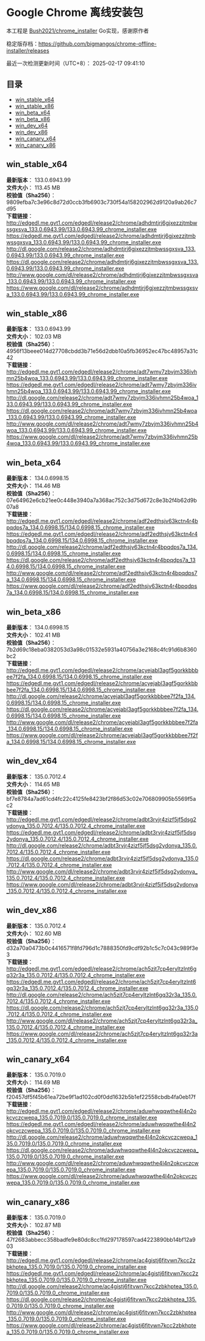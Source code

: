 # Google Chrome 离线安装包
本工程是 [Bush2021/chrome_installer](https://github.com/Bush2021/chrome_installer) Go实现，感谢原作者

稳定版存档：<https://github.com/bigmangos/chrome-offline-installer/releases>

最近一次检测更新时间（UTC+8）：
2025-02-17 09:41:10

## 目录
* [win_stable_x64](https://github.com/bigmangos/chrome-offline-installer?tab=readme-ov-file#win_stable_x64)
* [win_stable_x86](https://github.com/bigmangos/chrome-offline-installer?tab=readme-ov-file#win_stable_x86)
* [win_beta_x64](https://github.com/bigmangos/chrome-offline-installer?tab=readme-ov-file#win_beta_x64)
* [win_beta_x86](https://github.com/bigmangos/chrome-offline-installer?tab=readme-ov-file#win_beta_x86)
* [win_dev_x64](https://github.com/bigmangos/chrome-offline-installer?tab=readme-ov-file#win_dev_x64)
* [win_dev_x86](https://github.com/bigmangos/chrome-offline-installer?tab=readme-ov-file#win_dev_x86)
* [win_canary_x64](https://github.com/bigmangos/chrome-offline-installer?tab=readme-ov-file#win_canary_x64)
* [win_canary_x86](https://github.com/bigmangos/chrome-offline-installer?tab=readme-ov-file#win_canary_x86)

## win_stable_x64
**最新版本**： 133.0.6943.99  
**文件大小**： 113.45 MB  
**校验值（Sha256）**： 9809efba7c3e96c8d72d0ccb3fb6903c730f54a158202962d9120a9ab26c7d95  
**下载链接**：
http://edgedl.me.gvt1.com/edgedl/release2/chrome/adhdmtjrj6gjxezzjtmbwssgxsva_133.0.6943.99/133.0.6943.99_chrome_installer.exe
https://edgedl.me.gvt1.com/edgedl/release2/chrome/adhdmtjrj6gjxezzjtmbwssgxsva_133.0.6943.99/133.0.6943.99_chrome_installer.exe
http://dl.google.com/release2/chrome/adhdmtjrj6gjxezzjtmbwssgxsva_133.0.6943.99/133.0.6943.99_chrome_installer.exe
https://dl.google.com/release2/chrome/adhdmtjrj6gjxezzjtmbwssgxsva_133.0.6943.99/133.0.6943.99_chrome_installer.exe
http://www.google.com/dl/release2/chrome/adhdmtjrj6gjxezzjtmbwssgxsva_133.0.6943.99/133.0.6943.99_chrome_installer.exe
https://www.google.com/dl/release2/chrome/adhdmtjrj6gjxezzjtmbwssgxsva_133.0.6943.99/133.0.6943.99_chrome_installer.exe
## win_stable_x86
**最新版本**： 133.0.6943.99  
**文件大小**： 102.03 MB  
**校验值（Sha256）**： 4956f13beee014d27708cbdd3b71e56d2dbb10a5fb36952ec47bc48957a31c42  
**下载链接**：
http://edgedl.me.gvt1.com/edgedl/release2/chrome/adt7wmy7zbvjm336ivhmn25b4woa_133.0.6943.99/133.0.6943.99_chrome_installer.exe
https://edgedl.me.gvt1.com/edgedl/release2/chrome/adt7wmy7zbvjm336ivhmn25b4woa_133.0.6943.99/133.0.6943.99_chrome_installer.exe
http://dl.google.com/release2/chrome/adt7wmy7zbvjm336ivhmn25b4woa_133.0.6943.99/133.0.6943.99_chrome_installer.exe
https://dl.google.com/release2/chrome/adt7wmy7zbvjm336ivhmn25b4woa_133.0.6943.99/133.0.6943.99_chrome_installer.exe
http://www.google.com/dl/release2/chrome/adt7wmy7zbvjm336ivhmn25b4woa_133.0.6943.99/133.0.6943.99_chrome_installer.exe
https://www.google.com/dl/release2/chrome/adt7wmy7zbvjm336ivhmn25b4woa_133.0.6943.99/133.0.6943.99_chrome_installer.exe
## win_beta_x64
**最新版本**： 134.0.6998.15  
**文件大小**： 114.46 MB  
**校验值（Sha256）**： 07e64962e6cb21ee0c448e3940a7a368ac752c3d75d672c8e3b2f4b62d9b07a8  
**下载链接**：
http://edgedl.me.gvt1.com/edgedl/release2/chrome/adf2edthsjv63kctn4r4bpqdps7a_134.0.6998.15/134.0.6998.15_chrome_installer.exe
https://edgedl.me.gvt1.com/edgedl/release2/chrome/adf2edthsjv63kctn4r4bpqdps7a_134.0.6998.15/134.0.6998.15_chrome_installer.exe
http://dl.google.com/release2/chrome/adf2edthsjv63kctn4r4bpqdps7a_134.0.6998.15/134.0.6998.15_chrome_installer.exe
https://dl.google.com/release2/chrome/adf2edthsjv63kctn4r4bpqdps7a_134.0.6998.15/134.0.6998.15_chrome_installer.exe
http://www.google.com/dl/release2/chrome/adf2edthsjv63kctn4r4bpqdps7a_134.0.6998.15/134.0.6998.15_chrome_installer.exe
https://www.google.com/dl/release2/chrome/adf2edthsjv63kctn4r4bpqdps7a_134.0.6998.15/134.0.6998.15_chrome_installer.exe
## win_beta_x86
**最新版本**： 134.0.6998.15  
**文件大小**： 102.41 MB  
**校验值（Sha256）**： 7b2d69c18eba0382053d3a98c01532e5931a40756a3e2168c4fc91d6b8360bc2  
**下载链接**：
http://edgedl.me.gvt1.com/edgedl/release2/chrome/acyejabl3agf5gorkkbbbee7f2fa_134.0.6998.15/134.0.6998.15_chrome_installer.exe
https://edgedl.me.gvt1.com/edgedl/release2/chrome/acyejabl3agf5gorkkbbbee7f2fa_134.0.6998.15/134.0.6998.15_chrome_installer.exe
http://dl.google.com/release2/chrome/acyejabl3agf5gorkkbbbee7f2fa_134.0.6998.15/134.0.6998.15_chrome_installer.exe
https://dl.google.com/release2/chrome/acyejabl3agf5gorkkbbbee7f2fa_134.0.6998.15/134.0.6998.15_chrome_installer.exe
http://www.google.com/dl/release2/chrome/acyejabl3agf5gorkkbbbee7f2fa_134.0.6998.15/134.0.6998.15_chrome_installer.exe
https://www.google.com/dl/release2/chrome/acyejabl3agf5gorkkbbbee7f2fa_134.0.6998.15/134.0.6998.15_chrome_installer.exe
## win_dev_x64
**最新版本**： 135.0.7012.4  
**文件大小**： 114.65 MB  
**校验值（Sha256）**： bf7e8784a7ad61cd4fc22c4125fe8423bf2f86d53c02e706809905b5569f5ac2  
**下载链接**：
http://edgedl.me.gvt1.com/edgedl/release2/chrome/adbt3rvjr4zizf5jf5dsg2ydonya_135.0.7012.4/135.0.7012.4_chrome_installer.exe
https://edgedl.me.gvt1.com/edgedl/release2/chrome/adbt3rvjr4zizf5jf5dsg2ydonya_135.0.7012.4/135.0.7012.4_chrome_installer.exe
http://dl.google.com/release2/chrome/adbt3rvjr4zizf5jf5dsg2ydonya_135.0.7012.4/135.0.7012.4_chrome_installer.exe
https://dl.google.com/release2/chrome/adbt3rvjr4zizf5jf5dsg2ydonya_135.0.7012.4/135.0.7012.4_chrome_installer.exe
http://www.google.com/dl/release2/chrome/adbt3rvjr4zizf5jf5dsg2ydonya_135.0.7012.4/135.0.7012.4_chrome_installer.exe
https://www.google.com/dl/release2/chrome/adbt3rvjr4zizf5jf5dsg2ydonya_135.0.7012.4/135.0.7012.4_chrome_installer.exe
## win_dev_x86
**最新版本**： 135.0.7012.4  
**文件大小**： 102.60 MB  
**校验值（Sha256）**： d32a70a0473b0c4416571f8fd796d1c7888350fd9cdf92b1c5c7c043c989f3e3  
**下载链接**：
http://edgedl.me.gvt1.com/edgedl/release2/chrome/ach5zjt7cp4eryltzlnt6gq32r3a_135.0.7012.4/135.0.7012.4_chrome_installer.exe
https://edgedl.me.gvt1.com/edgedl/release2/chrome/ach5zjt7cp4eryltzlnt6gq32r3a_135.0.7012.4/135.0.7012.4_chrome_installer.exe
http://dl.google.com/release2/chrome/ach5zjt7cp4eryltzlnt6gq32r3a_135.0.7012.4/135.0.7012.4_chrome_installer.exe
https://dl.google.com/release2/chrome/ach5zjt7cp4eryltzlnt6gq32r3a_135.0.7012.4/135.0.7012.4_chrome_installer.exe
http://www.google.com/dl/release2/chrome/ach5zjt7cp4eryltzlnt6gq32r3a_135.0.7012.4/135.0.7012.4_chrome_installer.exe
https://www.google.com/dl/release2/chrome/ach5zjt7cp4eryltzlnt6gq32r3a_135.0.7012.4/135.0.7012.4_chrome_installer.exe
## win_canary_x64
**最新版本**： 135.0.7019.0  
**文件大小**： 114.69 MB  
**校验值（Sha256）**： f20457df5f45b61ea72be9f1ad102cd0f0dd1632b5b1ef22558cbdb4fa0eb17f  
**下载链接**：
http://edgedl.me.gvt1.com/edgedl/release2/chrome/aduwhwqqwthe4l4n2okcvczcwepa_135.0.7019.0/135.0.7019.0_chrome_installer.exe
https://edgedl.me.gvt1.com/edgedl/release2/chrome/aduwhwqqwthe4l4n2okcvczcwepa_135.0.7019.0/135.0.7019.0_chrome_installer.exe
http://dl.google.com/release2/chrome/aduwhwqqwthe4l4n2okcvczcwepa_135.0.7019.0/135.0.7019.0_chrome_installer.exe
https://dl.google.com/release2/chrome/aduwhwqqwthe4l4n2okcvczcwepa_135.0.7019.0/135.0.7019.0_chrome_installer.exe
http://www.google.com/dl/release2/chrome/aduwhwqqwthe4l4n2okcvczcwepa_135.0.7019.0/135.0.7019.0_chrome_installer.exe
https://www.google.com/dl/release2/chrome/aduwhwqqwthe4l4n2okcvczcwepa_135.0.7019.0/135.0.7019.0_chrome_installer.exe
## win_canary_x86
**最新版本**： 135.0.7019.0  
**文件大小**： 102.87 MB  
**校验值（Sha256）**： 47f2683abbecc358badfe9e80dc8cc1fd297178597cad4223890bb14bf12a903  
**下载链接**：
http://edgedl.me.gvt1.com/edgedl/release2/chrome/ac4gistj6fitvwn7kcc2zbkhptea_135.0.7019.0/135.0.7019.0_chrome_installer.exe
https://edgedl.me.gvt1.com/edgedl/release2/chrome/ac4gistj6fitvwn7kcc2zbkhptea_135.0.7019.0/135.0.7019.0_chrome_installer.exe
http://dl.google.com/release2/chrome/ac4gistj6fitvwn7kcc2zbkhptea_135.0.7019.0/135.0.7019.0_chrome_installer.exe
https://dl.google.com/release2/chrome/ac4gistj6fitvwn7kcc2zbkhptea_135.0.7019.0/135.0.7019.0_chrome_installer.exe
http://www.google.com/dl/release2/chrome/ac4gistj6fitvwn7kcc2zbkhptea_135.0.7019.0/135.0.7019.0_chrome_installer.exe
https://www.google.com/dl/release2/chrome/ac4gistj6fitvwn7kcc2zbkhptea_135.0.7019.0/135.0.7019.0_chrome_installer.exe
